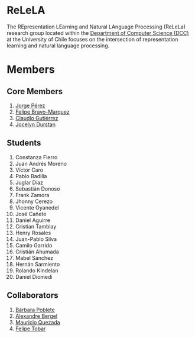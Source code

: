 # ReLeLA

The REpresentation LEarning and Natural LAnguage Processing (ReLeLa) research group located within the [Department of Computer Science (DCC)](https://www.dcc.uchile.cl/) at the University of Chile focuses on the intersection of representation learning and natural language processing.


# Members

## Core Members

1. [Jorge Pérez](https://users.dcc.uchile.cl/~jperez/)
2. [Felipe Bravo-Marquez](https://felipebravom.com/)
3. [Claudio Gutiérrez](https://users.dcc.uchile.cl/~cgutierr/)
3. [Jocelyn Durstan](https://sites.google.com/view/jdunstan/home)


## Students

1. Constanza Fierro 
2. Juan Andrés Moreno 
3. Víctor Caro 
1. Pablo Badilla
2. Juglar Díaz
3. Sebastián Donoso 
4. Frank Zamora 
5. Jhonny Cerezo 
6. Vicente Oyanedel 
7. José Cañete 
1. Daniel Aguirre
1. Cristian Tamblay
1. Henry Rosales 
1. Juan-Pablo Silva
1. Camilo Garrido
1. Cristián Ahumada 
1. Mabel Sánchez
1. Hernán Sarmiento
1. Rolando Kindelan 
1. Daniel Diomedi

## Collaborators

1. [Bárbara Poblete](https://www.barbara.cl/)
1. [Alexandre Bergel](http://bergel.eu/)
1. [Mauricio Quezada](https://users.dcc.uchile.cl/~mquezada/)
1. [Felipe Tobar](http://www.dim.uchile.cl/~ftobar/)
